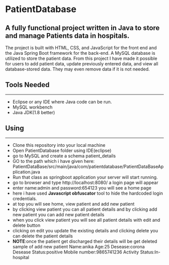 # PatientDatabase
A fully functional project written in Java to store and manage Patients data in hospitals.
---
The project is built with HTML, CSS, and JavaScript for the front end and the Java Spring Boot framework for the back-end. A MySQL database is utilized to store the patient data. From this project I have made it possible for users to add patient data, update previously entered data, and view all database-stored data. They may even remove data if it is not needed.

## Tools Needed
---
* Eclipse or any IDE where Java code can be run.
* MySQL workbench
* Java JDK(1.8 better)

## Using
---
* Clone this repository into your local machine
* Open PatientDatabase folder using IDE(eclipse)
* go to MySQL and create a schema patient_details
* GO to the path which i have given here: PatientDataBase/src/main/java/com/patientdatabase/PatientDataBaseApplication.java
* Run that class as springboot application your server will start running.
* go to browser and type http://localhost:8080/  a login page will appear
* enter name:admin and password:654123 you will see a home page
* here i have used **Javascript obfuscator** tool to hide the hardcoded login credentials.
* at top you will see home, view patient and add new patient
* by clicking view patient you can all patient details and by clicking add new patient you can add new patient details
* when you click view patient you will see all patient details with edit and delete button
* clicking on edit you update the existing details and clicking delete you can delete the patient details
* __NOTE__:once the patient get discharged their details will be get deleted
  sample of add new patient
  Name:anika
  Age:25
  Desease:corona
  Desease Status:positive
  Mobile number:9865741236
  Activity Status:In-hospital
